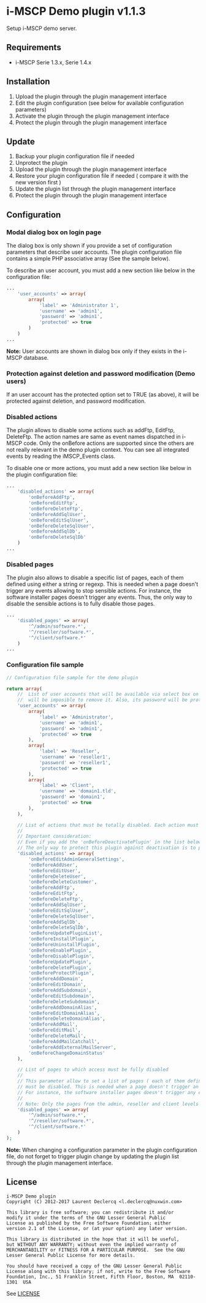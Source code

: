 # i-MSCP Demo plugin v1.1.3

Setup i-MSCP demo server.

## Requirements

* i-MSCP Serie 1.3.x, Serie 1.4.x

## Installation

1. Upload the plugin through the plugin management interface
2. Edit the plugin configuration (see below for available configuration parameters)
3. Activate the plugin through the plugin management interface
4. Protect the plugin through the plugin management interface

## Update

1. Backup your plugin configuration file if needed
2. Unprotect the plugin
4. Upload the plugin through the plugin management interface
5. Restore your plugin configuration file if needed ( compare it with the new version first )
6. Update the plugin list through the plugin management interface
4. Protect the plugin through the plugin management interface

## Configuration

### Modal dialog box on login page

The dialog box is only shown if you provide a set of configuration parameters that describe user accounts. The plugin
configuration file contains a simple PHP associative array (See the sample below).

To describe an user account, you must add a new section like below in the configuration file:

```php
...
	'user_accounts' => array(
		array(
			'label' => 'Administrator 1',
			'username' => 'admin1',
			'password' => 'admin1',
			'protected' => true
		)
	)
...
```
**Note:** User accounts are shown in dialog box only if they exists in the i-MSCP database.

### Protection against deletion and password modification (Demo users)

If an user account has the protected option set to TRUE (as above), it will be protected against deletion, and password
modification.

### Disabled actions

The plugin allows to disable some actions such as addFtp, EditFtp, DeleteFtp. The action names are same as event names
dispatched in i-MSCP code. Only the onBefore actions are supported since the others are not really relevant in the demo
plugin context. You can see all integrated events by reading the iMSCP_Events class.

To disable one or more actions, you must add a new section like below in the plugin configuration file:

```php
...
	'disabled_actions' => array(
		'onBeforeAddFtp',
		'onBeforeEditFtp',
		'onBeforeDeleteFtp',
		'onBeforeAddSqlUser',
		'onBeforeEditSqlUser',
		'onBeforeDeleteSqlUser',
		'onBeforeAddSqlDb',
		'onBeforeDeleteSqlDb'
	)
...
```

### Disabled pages

The plugin also allows to disable a specific list of pages, each of them defined using either a string or regexp. This
is needed when a page doesn't trigger any events allowing to stop sensible actions. For instance, the software installer
pages doesn't trigger any events. Thus, the only way to disable the sensible actions is to fully disable those pages.

```php
...
	'disabled_pages' => array(
		'^/admin/software.*',
		'^/reseller/software.*',
		'^/client/software.*'
	)
...
```

### Configuration file sample

```php
// Configuration file sample for the demo plugin

return array(
	//	List of user accounts that will be available via select box on login page. If an user account is protected, it
	//	will be imposible to remove it. Also, its password will be protected  against modification.
	'user_accounts' => array(
		array(
			'label' => 'Administrator',
			'username' => 'admin1',
			'password' => 'admin1',
			'protected' => true
		),
		array(
			'label' => 'Reseller',
			'username' => 'reseller1',
			'password' => 'reseller1',
			'protected' => true
		),
		array(
			'label' => 'Client',
			'username' => 'domain1.tld',
			'password' => 'domain1',
			'protected' => true
		),
	),

	// List of actions that must be totally disabled. Each action must be prefixed by 'onBefore'
	//
	// Important consideration:
	// Even if you add the 'onBeforeDeactivatePlugin' in the list below, you'll still able to deactivate this plugin.
	// The only way to protect this plugin against deactivation is to protect it using the plugin protection feature.
	'disabled_actions' => array(
		'onBeforeEditAdminGeneralSettings',
		'onBeforeAddUser',
		'onBeforeEditUser',
		'onBeforeDeleteUser',
		'onBeforeDeleteCustomer',
		'onBeforeAddFtp',
		'onBeforeEditFtp',
		'onBeforeDeleteFtp',
		'onBeforeAddSqlUser',
		'onBeforeEditSqlUser',
		'onBeforeDeleteSqlUser',
		'onBeforeAddSqlDb',
		'onBeforeDeleteSqlDb',
		'onBeforeUpdatePluginList',
		'onBeforeInstallPlugin',
		'onBeforeUninstallPlugin',
		'onBeforeEnablePlugin',
		'onBeforeDisablePlugin',
		'onBeforeUpdatePlugin',
		'onBeforeDeletePlugin',
		'onBeforeProtectPlugin',
		'onBeforeAddDomain',
		'onBeforeEditDomain',
		'onBeforeAddSubdomain',
		'onBeforeEditSubdomain',
		'onBeforeDeleteSubdomain',
		'onBeforeAddDomainAlias',
		'onBeforeEditDomainAlias',
		'onBeforeDeleteDomainAlias',
		'onBeforeAddMail',
		'onBeforeEditMail',
		'onBeforeDeleteMail',
		'onBeforeAddMailCatchall',
		'onBeforeAddExternalMailServer',
		'onBeforeChangeDomainStatus'
	),

	// List of pages to which access must be fully disabled
	//
	// This parameter allow to set a list of pages ( each of them defined using either a string or regexp ) which
	// must be disabled. This is needed when a page doesn't trigger an event allowing to stop sensible actions.
	// For instance, the software installer pages doesn't trigger any events. Thus, they must be fully disabled.
	//
	// Note: Only the pages from the admin, reseller and client levels can be disabled through this parameter.
	'disabled_pages' => array(
		'^/admin/software.*',
		'^/reseller/software.*',
		'^/client/software.*'
	)
);
```

**Note:** When changing a configuration parameter in the plugin configuration file, do not forget to trigger plugin
change by updating the plugin list through the plugin management interface.

## License

    i-MSCP Demo plugin
    Copyright (C) 2012-2017 Laurent Declercq <l.declercq@nuxwin.com>
    
    This library is free software; you can redistribute it and/or
    modify it under the terms of the GNU Lesser General Public
    License as published by the Free Software Foundation; either
    version 2.1 of the License, or (at your option) any later version.
    
    This library is distributed in the hope that it will be useful,
    but WITHOUT ANY WARRANTY; without even the implied warranty of
    MERCHANTABILITY or FITNESS FOR A PARTICULAR PURPOSE.  See the GNU
    Lesser General Public License for more details.
    
    You should have received a copy of the GNU Lesser General Public
    License along with this library; if not, write to the Free Software
    Foundation, Inc., 51 Franklin Street, Fifth Floor, Boston, MA  02110-1301  USA

See [LICENSE](LICENSE)
